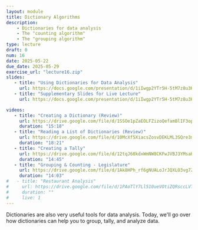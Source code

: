 ```yaml
---
layout: module
title: Dictionary Algorithms
description:
    - Dictionaries for data analysis
    - The "counting algorithm"
    - The "grouping algorithm"
type: lecture
draft: 0
num: 16
date: 2025-05-22
due_date: 2025-05-29
exercise_url: "lecture16.zip"
slides:
   - title: "Using Dictionaries for Data Analysis"
     url: https://docs.google.com/presentation/d/1iIwgp2YTr5H-5tM7z8u3KIwFtGOBg-jb/edit?usp=sharing&ouid=117551212520532352302&rtpof=true&sd=true
   - title: "Supplementary Slides for Live Lecture"
     url: https://docs.google.com/presentation/d/1iIwgp2YTr5H-5tM7z8u3KIwFtGOBg-jb/edit?usp=sharing&ouid=117551212520532352302&rtpof=true&sd=true

videos: 
   - title: "Creating a Dictionary (Review)"
     url: https://drive.google.com/file/d/1SSOe1pZaEOLFZizoQefamBlIF3opEIT2/view?usp=sharing
     duration: "15:18"
   - title: "Reading a List of Dictionaries (Review)"
     url: https://drive.google.com/file/d/10McXf5XiacsZosvDEKLML3SQre3mq9sT/view?usp=sharing
     duration: "18:21"
   - title: "Creating a Tally"
     url: https://drive.google.com/file/d/12tqJ68kdxWmNW8CKFwJVBJ3YMsaH4_lV/view?usp=sharing
     duration: "14:45"
   - title: "Grouping & Counting - Legislature"
     url: https://drive.google.com/file/d/1Ak8HPh_rf6gNUALoJrJQXLO3vg7Z9jfZ/view?usp=sharing 
     duration: "14:03"
#   - title: "Restaurant Analysis"
#     url: https://drive.google.com/file/d/1PAoTlY7Ll510ueVOtiZQRsccLVTPJsYy/view?usp=sharing
#     duration: ""
#     live: 1
---
```


Dictionaries are also very useful tools for data analysis. Today, we'll go over how dictionaries can help you to group, tally, and analyze data.
